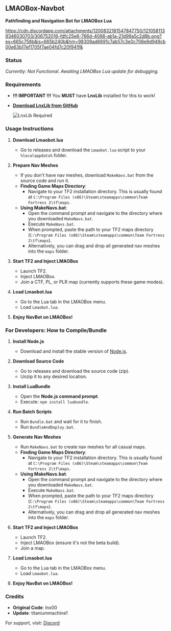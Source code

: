 ## LMAOBox-Navbot
**Pathfinding and Navigation Bot for LMAOBox Lua**

https://cdn.discordapp.com/attachments/1200832181547847750/1210581139346030703/306752016-fdfc25e6-766d-4088-ab1a-21d99a5c2d8b.png?ex=665c758b&is=665b240b&hm=98309ad6691c7ab57c3e0c708e9d949cb00e63b17ef1705f7ae04fd7c20f941f&

### Status
*Currently: Not Functional. Awaiting LMAOBox Lua update for debugging.*

### Requirements
- **!!! IMPORTANT !!!** You **MUST** have **LnxLib** installed for this to work! 
- **[Download LnxLib from GitHub](https://github.com/lnx00/Lmaobox-Library/releases/latest)**
  
  ![LnxLib Required](https://dummyimage.com/600x200/ff0000/ffffff&text=YOU+MUST+HAVE+LNXLIB+INSTALLED!)

### Usage Instructions

1. **Download Lmaobot.lua**
   - Go to releases and download the `Lmaobot.lua` script to your `%localappdata%` folder.

2. **Prepare Nav Meshes**
   - If you don't have nav meshes, download `MakeNavs.bat` from the source code and run it.
   - **Finding Game Maps Directory**:
     - Navigate to your TF2 installation directory. This is usually found at `C:\Program Files (x86)\Steam\steamapps\common\Team Fortress 2\tf\maps`.
   - **Using MakeNavs.bat**:
     - Open the command prompt and navigate to the directory where you downloaded `MakeNavs.bat`.
     - Execute `MakeNavs.bat`.
     - When prompted, paste the path to your TF2 maps directory (`C:\Program Files (x86)\Steam\steamapps\common\Team Fortress 2\tf\maps`).
     - Alternatively, you can drag and drop all generated nav meshes into the `maps` folder.

3. **Start TF2 and Inject LMAOBox**
   - Launch TF2.
   - Inject LMAOBox.
   - Join a CTF, PL, or PLR map (currently supports these game modes).

4. **Load Lmaobot.lua**
   - Go to the Lua tab in the LMAOBox menu.
   - Load `Lmaobot.lua`.

5. **Enjoy NavBot on LMAOBox!**

### For Developers: How to Compile/Bundle

1. **Install Node.js**
   - Download and install the stable version of [Node.js](https://nodejs.org/).

2. **Download Source Code**
   - Go to releases and download the source code (zip).
   - Unzip it to any desired location.

3. **Install LuaBundle**
   - Open the **Node.js command prompt**.
   - Execute: `npm install luabundle`.

4. **Run Batch Scripts**
   - Run `Bundle.bat` and wait for it to finish.
   - Run `BundleAndDeploy.bat`.

5. **Generate Nav Meshes**
   - Run `MakeNavs.bat` to create nav meshes for all casual maps.
   - **Finding Game Maps Directory**:
     - Navigate to your TF2 installation directory. This is usually found at `C:\Program Files (x86)\Steam\steamapps\common\Team Fortress 2\tf\maps`.
   - **Using MakeNavs.bat**:
     - Open the command prompt and navigate to the directory where you downloaded `MakeNavs.bat`.
     - Execute `MakeNavs.bat`.
     - When prompted, paste the path to your TF2 maps directory (`C:\Program Files (x86)\Steam\steamapps\common\Team Fortress 2\tf\maps`).
     - Alternatively, you can drag and drop all generated nav meshes into the `maps` folder.

6. **Start TF2 and Inject LMAOBox**
   - Launch TF2.
   - Inject LMAOBox (ensure it's not the beta build).
   - Join a map.

7. **Load Lmaobot.lua**
   - Go to the Lua tab in the LMAOBox menu.
   - Load `Lmaobot.lua`.

8. **Enjoy NavBot on LMAOBox!**

### Credits
- **Original Code**: Inx00
- **Update**: titaniummachine1

For support, visit: [Discord](https://dsc.gg/rosnehook)
